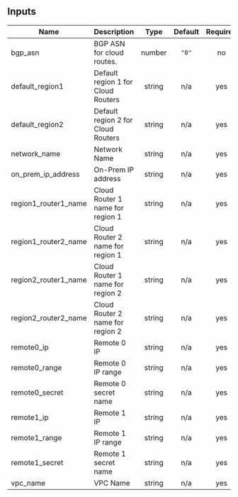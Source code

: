 <!-- BEGINNING OF PRE-COMMIT-TERRAFORM DOCS HOOK -->
## Inputs

| Name | Description | Type | Default | Required |
|------|-------------|:----:|:-----:|:-----:|
| bgp\_asn | BGP ASN for cloud routes. | number | `"0"` | no |
| default\_region1 | Default region 1 for Cloud Routers | string | n/a | yes |
| default\_region2 | Default region 2 for Cloud Routers | string | n/a | yes |
| network\_name | Network Name | string | n/a | yes |
| on\_prem\_ip\_address | On-Prem IP address | string | n/a | yes |
| region1\_router1\_name | Cloud Router 1 name for region 1 | string | n/a | yes |
| region1\_router2\_name | Cloud Router 2 name for region 1 | string | n/a | yes |
| region2\_router1\_name | Cloud Router 1 name for region 2 | string | n/a | yes |
| region2\_router2\_name | Cloud Router 2 name for region 2 | string | n/a | yes |
| remote0\_ip | Remote 0 IP | string | n/a | yes |
| remote0\_range | Remote 0 IP range | string | n/a | yes |
| remote0\_secret | Remote 0 secret name | string | n/a | yes |
| remote1\_ip | Remote 1 IP | string | n/a | yes |
| remote1\_range | Remote 1 IP range | string | n/a | yes |
| remote1\_secret | Remote 1 secret name | string | n/a | yes |
| vpc\_name | VPC Name | string | n/a | yes |

<!-- END OF PRE-COMMIT-TERRAFORM DOCS HOOK -->
